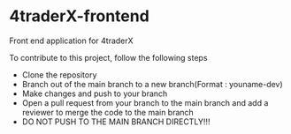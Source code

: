 # 4traderX-frontend
Front end application for 4traderX

To contribute to this project, follow the following steps
 - Clone the repository
 - Branch out of the main branch to a new branch(Format : youname-dev)
 - Make changes and push to your branch
 - Open a pull request from your branch to the main branch and add a reviewer to merge the code to the main branch
 - DO NOT PUSH TO THE MAIN BRANCH DIRECTLY!!!
